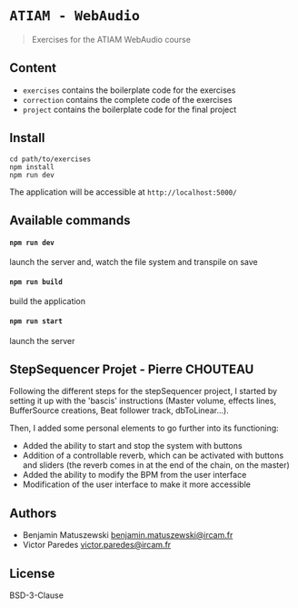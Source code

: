 # `ATIAM - WebAudio`

> Exercises for the ATIAM WebAudio course

## Content

- `exercises` contains the boilerplate code for the exercises
- `correction` contains the complete code of the exercises
- `project` contains the boilerplate code for the final project

## Install

```
cd path/to/exercises
npm install 
npm run dev
```

The application will be accessible at `http://localhost:5000/`

## Available commands

#### `npm run dev`

launch the server and, watch the file system and transpile on save

#### `npm run build`

build the application

#### `npm run start`

launch the server

## StepSequencer Projet - Pierre CHOUTEAU

Following the different steps for the stepSequencer project, I started by setting it up with the 'bascis' instructions (Master volume, effects lines, BufferSource creations, Beat follower track, dbToLinear...).  

Then, I added some personal elements to go further into its functioning: 
- Added the ability to start and stop the system with buttons
- Addition of a controllable reverb, which can be activated with buttons and sliders (the reverb comes in at the end of the chain, on the master)
- Added the ability to modify the BPM from the user interface
- Modification of the user interface to make it more accessible

## Authors

- Benjamin Matuszewski <benjamin.matuszewski@ircam.fr>
- Victor Paredes <victor.paredes@ircam.fr>

## License

BSD-3-Clause
